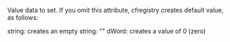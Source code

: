 Value data to set. If you omit this attribute, cfregistry creates default value, as follows:

string: creates an empty string: ""
dWord: creates a value of 0 (zero)
